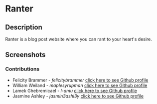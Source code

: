# Ranter

## Description

Ranter is a blog post website where you can rant to your heart's desire. 

## Screenshots



### Contributions

 - Felicity Brammer - *felicitybrammer*   [click here to see Github profile](github.com/felicitybrammer)
 - William Weiland - *maplesyrupman*   [click here to see Github profile](github.com/maplesyrupman) 
 - Lamek Ghebremicael - *l-amu*    [click here to see Github profile](github.com/l-amu)
 - Jasmine Ashley - *jasmin3ashl3y* [click here to see Github profile](github.com/jasmin3ashl3y)
